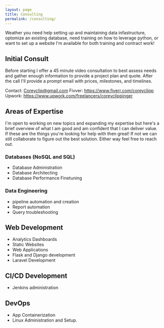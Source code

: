 ```yaml
---
layout: page
title: Consulting
permalink: /consulting/
---
```


Weather you need help setting up and maintaining data infastructure, optomize an existing database, need training on how to leverage python, or want to set up a website I'm available for both training and contract work!

## Initial Consult

Before starting I offer a 45 minute video consultation to best assess needs and gather enough information to provide a project plan and quote. After the call I'll provide a prompt email with prices, milestones, and timelines.

Contact: Coreyclip@gmail.com 
Fivver: https://www.fiverr.com/coreyclipp
Upwork: https://www.upwork.com/freelancers/coreyclippinger

## Areas of Expertise

I'm open to working on new topics and expanding my expertise but here's a brief overview of what I am good and am confident that I can deliver value. If these are the things you're looking for help with then great! If not we can still collaborate to figure out the best solution. Either way feel free to reach out. 

### Databases (NoSQL and SQL)
- Database Administration
- Database Architecting
- Database Performance Finetuning

### Data Engineering
- pipeline automation and creation
- Report automation 
- Query troubleshooting

## Web Development
- Analytics Dashboards
- Static Websites
- Web Applications
- Flask and Django development
- Laravel Development

## CI/CD Development
- Jenkins administration

## DevOps
- App Containerization 
- Linux Administration and Setup. 
